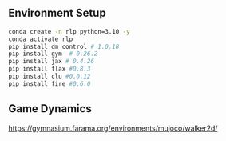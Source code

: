 
## Environment Setup

```bash
conda create -n rlp python=3.10 -y
conda activate rlp
pip install dm_control # 1.0.18
pip install gym  # 0.26.2
pip install jax # 0.4.26
pip install flax #0.8.3
pip install clu #0.0.12
pip install fire #0.6.0
```

## Game Dynamics

https://gymnasium.farama.org/environments/mujoco/walker2d/
